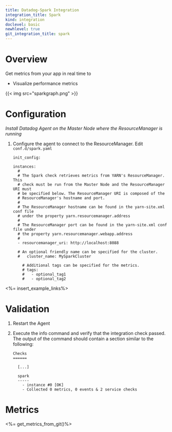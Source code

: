 ```yaml
---
title: Datadog-Spark Integration
integration_title: Spark
kind: integration
doclevel: basic
newhlevel: true
git_integration_title: spark
---
```



# Overview

Get metrics from your app in real time to

  * Visualize performance metrics

{{< img src="sparkgraph.png" >}}

# Configuration

*Install Datadog Agent on the Master Node where the ResourceManager is running*

1.  Configure the agent to connect to the ResourceManager. Edit `conf.d/spark.yaml`

        init_config:

        instances:
          #
          # The Spark check retrieves metrics from YARN's ResourceManager. This
          # check must be run from the Master Node and the ResourceManager URI must
          # be specified below. The ResourceManager URI is composed of the
          # ResourceManager's hostname and port.
          #
          # The ResourceManager hostname can be found in the yarn-site.xml conf file
          # under the property yarn.resourcemanager.address
          #
          # The ResourceManager port can be found in the yarn-site.xml conf file under
          # the property yarn.resourcemanager.webapp.address
          #
          - resourcemanager_uri: http://localhost:8088

          # An optional friendly name can be specified for the cluster.
          #   cluster_name: MySparkCluster

            # Additional tags can be specified for the metrics.
            # tags:
            #   - optional_tag1
            #   - optional_tag2

<%= insert_example_links%>

# Validation

1.  Restart the Agent
2.  Execute the info command and verify that the integration check passed. The output of the command should contain a section similar to the following:


        Checks
        ======

          [...]

          spark
          -----
            - instance #0 [OK]
            - Collected 0 metrics, 0 events & 2 service checks

# Metrics

<%= get_metrics_from_git()%>
